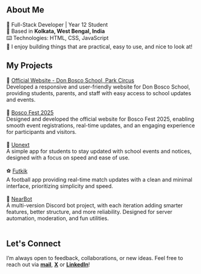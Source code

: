 ##  About Me
👤  Full-Stack Developer | Year 12 Student <br>
📍  Based in <b>Kolkata, West Bengal, India</b> <br>
⌨️  Technologies: HTML, CSS, JavaScript<br>
🧠  I enjoy building things that are practical, easy to use, and nice to look at!
<br>

## My Projects
🏫  [Official Website - Don Bosco School, Park Circus](https://www.donboscoparkcircus.org) <br>
Developed a responsive and user-friendly website for Don Bosco School, providing students, parents, and staff with easy access to school updates and events. <br>
<br>
🎉 [Bosco Fest 2025](https://www.boscofest.in) <br>
Designed and developed the official website for Bosco Fest 2025, enabling smooth event registrations, real-time updates, and an engaging experience for participants and visitors. <br>
<br>
📆  [Upnext](https://upnext0.vercel.app)<br>
A simple app for students to stay updated with school events and notices, designed with a focus on speed and ease of use. <br>
<br>
⚽  [Futkik](https://futkik.vercel.app) <br>
A football app providing real-time match updates with a clean and minimal interface, prioritizing simplicity and speed. <br>
<br>
💬  [NearBot](https://github.com/abhinavxk0/nearbot) <br>
A multi-version Discord bot project, with each iteration adding smarter features, better structure, and more reliability. Designed for server automation, moderation, and fun utilities. <br>
<br>

## Let's Connect
I’m always open to feedback, collaborations, or new ideas. Feel free to reach out via <b><a href="mailto:4bhinavxavierkujur@gmail.com">mail</a></b>, <b><a href="https://twitter.com/abhinavkujurx" target="blank">X</a></b> or <b><a href="https://linkedin.com/in/abhinav-xavier-kujur-371569335" target="blank">LinkedIn</a></b>!
